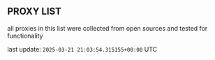 ## PROXY LIST

all proxies in this list were collected from open sources and tested for functionality

last update: `2025-03-21 21:03:54.315155+00:00` UTC